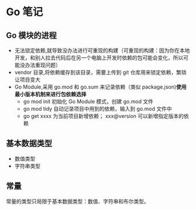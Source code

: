 # Go 笔记

## Go 模块的进程

- 无法锁定依赖,就导致没办法进行可重现的构建（可重现的构建：因为你在本地开发，和别人拉去代码后在另一个电脑上开发时依赖的包可能会变化，所以可能没办法重现问题）
- vendor 目录,将依赖缓存到该目录，需要上传到 git 仓库用来锁定依赖，繁琐让项目变大
- Go Module,采用 go.mod 和 go.sum 来记录依赖（类似 package.json)**使用最小版本机制来进行包依赖选择**
  - go mod init 初始化 Go Module 模式，创建 go.mod 文件
  - go mod tidy 自动记录项目中用到的依赖，输入到 go.mod 文件中
  - go get xxxx 为当前项目新增依赖； xxx@version 可以新增指定版本的依赖

## 基本数据类型

- 数值类型
- 字符串类型

## 常量

常量的类型只局限于基本数据类型：数值、字符串和布尔类型。
